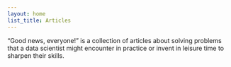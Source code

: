 ```yaml
---
layout: home
list_title: Articles
---
```


“Good news, everyone!” is a collection of articles about solving problems that a
data scientist might encounter in practice or invent in leisure time to sharpen
their skills.
